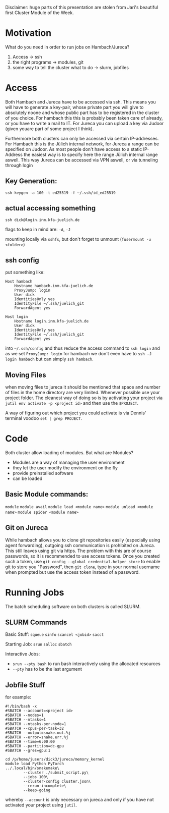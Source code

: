 Disclaimer: huge parts of this presentation are stolen from Jari's beautiful first Cluster Module of the Week.
# Motivation
What do you need in order to run jobs on Hambach/Jureca?
1. Access -> ssh
2. the right programs -> modules, git
3. some way to tell the cluster what to do -> slurm, jobfiles

# Access
Both Hambach and Jureca have to be accessed via ssh.
This means you will have to generate a key-pair, whose private part you will give to absolutely noone and whose public part has to be registered in the cluster of you choice.
For hambach this this is probably been taken care of already, or you have to write a mail to IT.
For Jureca you can upload a key via Judoor (given youare part of some project I think).

Furthermore both clusters can only be accessed via certain IP-addresses.
For Hambach this is the Jülich internal network, for Jureca a range can be specified on Judoor.
As most people don't have access to a static IP-Address the easiest way is to specify here the range Jülich internal range aswell.
This way Jureca can be accessed via VPN aswell, or via tunneling through login

## Key Generation:

`ssh-keygen -a 100 -t ed25519 -f ~/.ssh/id_ed25519`


## actual accessing something

`ssh dick@login.inm.kfa-juelich.de`

flags to keep in mind are:
`-A`, `-J`

mounting locally via `sshfs`, but don't forget to unmount (`fusermount -u <folder>`)

## ssh config
put something like:
```
Host hambach
    Hostname hambach.inm.kfa-juelich.de
    ProxyJump: login
    User dick
    IdentitiesOnly yes
    IdentityFile ~/.ssh/juelich_git
    ForwardAgent yes

Host login
    Hostname login.inm.kfa-juelich.de
    User dick
    IdentitiesOnly yes
    IdentityFile ~/.ssh/juelich_git
    ForwardAgent yes
```
into `~/.ssh/config` and thus reduce the access command to `ssh login` and as we set `ProxyJump: login` for hambach we don't even have to `ssh -J login hambach` but can simply `ssh hambach`.

## Moving Files
when moving files to jureca it should be mentioned that space and number of files in the home directory are very limited.
Whenever possible use your project folder.
The cleanest way of doing so is by activating your project via `jutil env activate -p <project id>` and then use the `$PROJECT`.

A way of figuring out which project you could activate is via Dennis' terminal voodoo `set | grep PROJECT`.

# Code

Both cluster allow loading of modules.
But what are Modules?

- Modules are a way of managing the user environment
- they let the user modify the environment on the fly
- provide preinstalled software
- can be loaded

## Basic Module commands:
`module`
`module avail`
`module load <module name>`
`module unload <module name>`
`module spider <module name>`

## Git on Jureca
While hambach allows you to clone git repositories easily (especially using agent forwarding), outgoing ssh communication is prohibited on Jureca.
This still leaves using git via https.
The problem with this are of course passwords, so it is recommended to use access tokens.
Once you created such a token, use `git config --global credential.helper store` to enable git to store you "Password", then `git clone`, type in your normal username when prompted but use the access token instead of a password.

# Running Jobs
The batch scheduling software on both clusters is called SLURM.

## SLURM Commands
Basic Stuff:
`squeue`
`sinfo`
`scancel <jobid>`
`sacct`

Starting Job:
`srun`
`salloc`
`sbatch`

Interactive Jobs:
- `srun --pty bash` to run bash interactively using the allocated resources
- `--pty` has to be the last argument

## Jobfile Stuff
for example:
```
#!/bin/bash -x
#SBATCH --account=<project id>
#SBATCH --nodes=1
#SBATCH --ntasks=1
#SBATCH --ntasks-per-node=1
#SBATCH --cpus-per-task=32
#SBATCH --output=snake.out.%j
#SBATCH --error=snake.err.%j
#SBATCH --time=6:00:00
#SBATCH --partition=dc-gpu
#SBATCH --gres=gpu:1

cd /p/home/jusers/dick3/jureca/memory_kernel
module load Python PyTorch
../.local/bin/snakemake\
        --cluster ./submit_script.py\
        --jobs 100\
        --cluster-config cluster.json\
        --rerun-incomplete\
        --keep-going
```

whereby `--account` is only necessary on jureca and only if you have not activated your project using `jutil`.
